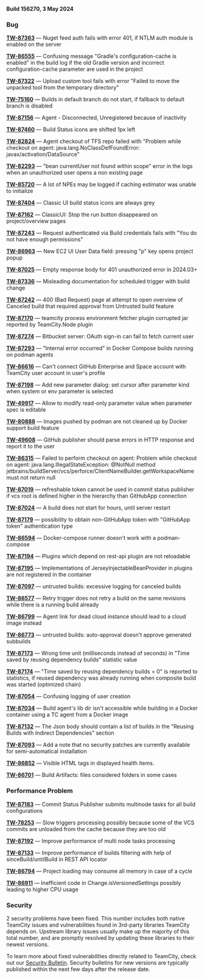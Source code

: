 [//]: # (title: TeamCity 2024.03.1 Release Notes)
[//]: # (auxiliary-id: TeamCity 2024.03.1 Release Notes)


**Build 156270, 3 May 2024**


<!--project: TeamCity Fix versions: {2024.03 (156166)} , {2024.01 Cloud} , -{2023.11 (147331)} , -{2023.11.1 (147412)} , -{2023.11.2 (147486)} , -{2023.11.3 (147512)} , -{2023.11.4 (147586)} #Fixed #Testing visible to: {All Users} -{Trunk issue}-->

<!--project: TeamCity Fix versions: {2024.03.1 (156270)} , -{2024.03 (156166)} #Fixed #Testing visible to: {All Users} -{Trunk issue}-->

### Bug

**[TW-87363](https://youtrack.jetbrains.com/issue/TW-87363/Nuget-feed-auth-fails-with-error-401-if-NTLM-auth-module-is-enabled-on-the-server)** — Nuget feed auth fails with error 401, if NTLM auth module is enabled on the server

**[TW-86555](https://youtrack.jetbrains.com/issue/TW-86555/Confusing-message-Gradles-configuration-cache-is-enabled-in-the-build-log-if-the-old-Gradle-version-and-incorrect-configuration)** — Confusing message "Gradle's configuration-cache is enabled" in the build log if the old Gradle version and incorrect configuration-cache parameter are used in the project

**[TW-87322](https://youtrack.jetbrains.com/issue/TW-87322/Upload-custom-tool-fails-with-error-Failed-to-move-the-unpacked-tool-from-the-temporary-directory)** — Upload custom tool fails with error "Failed to move the unpacked tool from the temporary directory"

**[TW-75160](https://youtrack.jetbrains.com/issue/TW-75160/Builds-in-default-branch-do-not-start-if-fallback-to-default-branch-is-disabled)** — Builds in default branch do not start, if fallback to default branch is disabled

**[TW-87156](https://youtrack.jetbrains.com/issue/TW-87156/Agent-Disconnected-Unregistered-because-of-inactivity)** — Agent - Disconnected, Unregistered because of inactivity

**[TW-87460](https://youtrack.jetbrains.com/issue/TW-87460/Build-Status-icons-are-shifted-1px-left)** — Build Status icons are shifted 1px left

**[TW-82824](https://youtrack.jetbrains.com/issue/TW-82824/Agent-checkout-of-TFS-repo-failed-with-Problem-while-checkout-on-agent-java.lang.NoClassDefFoundError-javax-activation)** — Agent checkout of TFS repo failed with "Problem while checkout on agent: java.lang.NoClassDefFoundError: javax/activation/DataSource"

**[TW-82293](https://youtrack.jetbrains.com/issue/TW-82293/bean-currentUser-not-found-within-scope-error-in-the-logs-when-an-unauthorized-user-opens-a-non-existing-page)** — "bean currentUser not found within scope" error in the logs when an unauthorized user opens a non existing page

**[TW-85720](https://youtrack.jetbrains.com/issue/TW-85720/A-lot-of-NPEs-may-be-logged-if-caching-estimator-was-unable-to-initialize)** — A lot of NPEs may be logged if caching estimator was unable to initialize

**[TW-87404](https://youtrack.jetbrains.com/issue/TW-87404/Classic-UI-build-status-icons-are-always-grey)** — Classic UI build status icons are always grey

**[TW-87162](https://youtrack.jetbrains.com/issue/TW-87162/ClassicUI-Stop-the-run-button-disappeared-on-project-overview-pages)** — ClassicUI: Stop the run button disappeared on project/overview pages

**[TW-87243](https://youtrack.jetbrains.com/issue/TW-87243/Request-authenticated-via-Build-credentials-fails-with-You-do-not-have-enough-permissions)** — Request authenticated via Build credentials fails with "You do not have enough permissions"

**[TW-86963](https://youtrack.jetbrains.com/issue/TW-86963/New-EC2-UI-User-Data-field-pressing-p-key-opens-project-popup)** — New EC2 UI User Data field: pressing "p" key opens project popup

**[TW-87025](https://youtrack.jetbrains.com/issue/TW-87025/Empty-response-body-for-401-unauthorized-error-in-2024.03)** — Empty response body for 401 unauthorized error in 2024.03+

**[TW-87336](https://youtrack.jetbrains.com/issue/TW-87336/Misleading-documentation-for-scheduled-trigger-with-build-change)** — Misleading documentation for scheduled trigger with build change

**[TW-87242](https://youtrack.jetbrains.com/issue/TW-87242/400-Bad-Request-page-at-attempt-to-open-overview-of-Canceled-build-that-required-approval-from-Untrusted-build-feature)** — 400 (Bad Request) page at attempt to open overview of Canceled build that required approval from Untrusted build feature

**[TW-87170](https://youtrack.jetbrains.com/issue/TW-87170/teamcity-process-environment-fetcher-plugin-corrupted-jar-reported-by-TeamCity.Node-plugin)** — teamcity process environment fetcher plugin corrupted jar reported by TeamCity.Node plugin

**[TW-87274](https://youtrack.jetbrains.com/issue/TW-87274/Bitbucket-server-OAuth-sign-in-can-fail-to-fetch-current-user)** — Bitbucket server: OAuth sign-in can fail to fetch current user

**[TW-87293](https://youtrack.jetbrains.com/issue/TW-87293/Internal-error-occurred-in-Docker-Compose-builds-running-on-podman-agents)** — "Internal error occurred" in Docker Compose builds running on podman agents

**[TW-86616](https://youtrack.jetbrains.com/issue/TW-86616/Cant-connect-GitHub-Enterprise-and-Space-account-with-TeamCity-user-account-in-users-profile)** — Can't connect GitHub Enterprise and Space account with TeamCity user account in user's profile

**[TW-87198](https://youtrack.jetbrains.com/issue/TW-87198/Add-new-parameter-dialog-set-cursor-after-parameter-kind-when-system-or-env-parameter-is-selected)** — Add new parameter dialog: set cursor after parameter kind when system or env parameter is selected

**[TW-49917](https://youtrack.jetbrains.com/issue/TW-49917/Allow-to-modify-read-only-parameter-value-when-parameter-spec-is-editable)** — Allow to modify read-only parameter value when parameter spec is editable

**[TW-80888](https://youtrack.jetbrains.com/issue/TW-80888/Images-pushed-by-podman-are-not-cleaned-up-by-Docker-support-build-feature)** — Images pushed by podman are not cleaned up by Docker support build feature

**[TW-49608](https://youtrack.jetbrains.com/issue/TW-49608/GitHub-publisher-should-parse-errors-in-HTTP-response-and-report-it-to-the-user)** — GitHub publisher should parse errors in HTTP response and report it to the user

**[TW-86315](https://youtrack.jetbrains.com/issue/TW-86315/Failed-to-perform-checkout-on-agent-Problem-while-checkout-on-agent-java.lang.IllegalStateException-NotNull-method-jetbrains)** — Failed to perform checkout on agent: Problem while checkout on agent: java.lang.IllegalStateException: @NotNull method jetbrains/buildServer/vcs/perforce/ClientNameBuilder.getWorkspaceName must not return null

**[TW-87019](https://youtrack.jetbrains.com/issue/TW-87019/refreshable-token-cannot-be-used-in-commit-status-publisher-if-vcs-root-is-defined-higher-in-the-hierarchy-than-GitHubApp)** — refreshable token cannot be used in commit status publisher if vcs root is defined higher in the hierarchy than GitHubApp connection

**[TW-87024](https://youtrack.jetbrains.com/issue/TW-87024/A-build-does-not-start-for-hours-until-server-restart)** — A build does not start for hours, until server restart

**[TW-87179](https://youtrack.jetbrains.com/issue/TW-87179/possibility-to-obtain-non-GitHubApp-token-with-GitHubApp-token-authentication-type)** — possibility to obtain non-GitHubApp token with "GitHubApp token" authentication type

**[TW-86594](https://youtrack.jetbrains.com/issue/TW-86594/Docker-compose-runner-doesnt-work-with-a-podman-compose)** — Docker-compose runner doesn't work with a podman-compose

**[TW-87194](https://youtrack.jetbrains.com/issue/TW-87194/Plugins-which-depend-on-rest-api-plugin-are-not-reloadable)** — Plugins which depend on rest-api plugin are not reloadable

**[TW-87195](https://youtrack.jetbrains.com/issue/TW-87195/Implementations-of-JerseyInjectableBeanProvider-in-plugins-are-not-registered-in-the-container)** — Implementations of JerseyInjectableBeanProvider in plugins are not registered in the container

**[TW-87097](https://youtrack.jetbrains.com/issue/TW-87097/untrusted-builds-excessive-logging-for-canceled-builds)** — untrusted builds: excessive logging for canceled builds

**[TW-86577](https://youtrack.jetbrains.com/issue/TW-86577/Retry-trigger-does-not-retry-a-build-on-the-same-revisions-while-there-is-a-running-build-already)** — Retry trigger does not retry a build on the same revisions while there is a running build already

**[TW-86799](https://youtrack.jetbrains.com/issue/TW-86799/Agent-link-for-dead-cloud-instance-should-lead-to-a-cloud-image-instead)** — Agent link for dead cloud instance should lead to a cloud image instead

**[TW-86773](https://youtrack.jetbrains.com/issue/TW-86773/untrusted-builds-auto-approval-doesnt-approve-generated-subbuilds)** — untrusted builds: auto-approval doesn't approve generated subbuilds

**[TW-87173](https://youtrack.jetbrains.com/issue/TW-87173/Wrong-time-unit-milliseconds-instead-of-seconds-in-Time-saved-by-reusing-dependency-builds-statistic-value)** — Wrong time unit (milliseconds instead of seconds) in "Time saved by reusing dependency builds" statistic value

**[TW-87174](https://youtrack.jetbrains.com/issue/TW-87174/Time-saved-by-reusing-dependency-builds-0-is-reported-to-statistics-if-reused-dependency-was-already-running-when-composite)** — "Time saved by reusing dependency builds = 0" is reported to statistics, if reused dependency was already running when composite build was started (optimized chain)

**[TW-87054](https://youtrack.jetbrains.com/issue/TW-87054/Confusing-logging-of-user-creation)** — Confusing logging of user creation

**[TW-87034](https://youtrack.jetbrains.com/issue/TW-87034/Build-agents-lib-dir-isnt-accessible-while-building-in-a-Docker-container-using-a-TC-agent-from-a-Docker-image)** — Build agent's lib dir isn't accessible while building in a Docker container using a TC agent from a Docker image

**[TW-87132](https://youtrack.jetbrains.com/issue/TW-87132/The-Json-body-should-contain-a-list-of-builds-in-the-Reusing-Builds-with-Indirect-Dependencies-section)** — The Json body should contain a list of builds in the "Reusing Builds with Indirect Dependencies" section

**[TW-87093](https://youtrack.jetbrains.com/issue/TW-87093/Add-a-note-that-no-security-patches-are-currently-available-for-semi-automatical-installation)** — Add a note that no security patches are currently available for semi-automatical installation

**[TW-86852](https://youtrack.jetbrains.com/issue/TW-86852/Visible-HTML-tags-in-displayed-health-items.)** — Visible HTML tags in displayed health items.

**[TW-86701](https://youtrack.jetbrains.com/issue/TW-86701/Build-Artifacts-files-considered-folders-in-some-cases)** — Build Artifacts: files considered folders in some cases


### Performance Problem

**[TW-87183](https://youtrack.jetbrains.com/issue/TW-87183/Commit-Status-Publisher-submits-multinode-tasks-for-all-build-configurations)** — Commit Status Publisher submits multinode tasks for all build configurations

**[TW-78253](https://youtrack.jetbrains.com/issue/TW-78253/Slow-triggers-processing-possibly-because-some-of-the-VCS-commits-are-unloaded-from-the-cache-because-they-are-too-old)** — Slow triggers processing possibly because some of the VCS commits are unloaded from the cache because they are too old

**[TW-87192](https://youtrack.jetbrains.com/issue/TW-87192/Improve-performance-of-multi-node-tasks-processing)** — Improve performance of multi node tasks processing

**[TW-87133](https://youtrack.jetbrains.com/issue/TW-87133/Improve-performance-of-builds-filtering-with-help-of-sinceBuild-untilBuild-in-REST-API-locator)** — Improve performance of builds filtering with help of sinceBuild/untilBuild in REST API locator

**[TW-86794](https://youtrack.jetbrains.com/issue/TW-86794/Project-loading-may-consume-all-memory-in-case-of-a-cycle)** — Project loading may consume all memory in case of a cycle

**[TW-86911](https://youtrack.jetbrains.com/issue/TW-86911/Inefficient-code-in-Change.isVersionedSettings-possibly-leading-to-higher-CPU-usage)** — Inefficient code in Change.isVersionedSettings possibly leading to higher CPU usage


<!--project: TeamCity Fix versions: {2024.03 (156166)} , {2024.01 Cloud} , -{2023.11 (147331)} , -{2023.11.1 (147412)} , -{2023.11.2 (147486)} , -{2023.11.3 (147512)} , -{2023.11.4 (147586)} #Fixed #Testing #{Security Problem} -{Trunk issue}-->

<!--project: TeamCity Fix versions: {2024.03.1 (156270)}, -{2024.03 (156166)} #Fixed #Testing #{Security Problem} -{Trunk issue}-->

### Security

2 security problems have been fixed. This number includes both native TeamCity issues and vulnerabilities found in 3rd-party libraries TeamCity depends on. Upstream library issues usually make up the majority of this total number, and are promptly resolved by updating these libraries to their newest versions.

To learn more about fixed vulnerabilities directly related to TeamCity, check out our [Security Bulletin](https://www.jetbrains.com/privacy-security/issues-fixed/?product=TeamCity&version=2024.03). Security bulletins for new versions are typically published within the next few days after the release date.